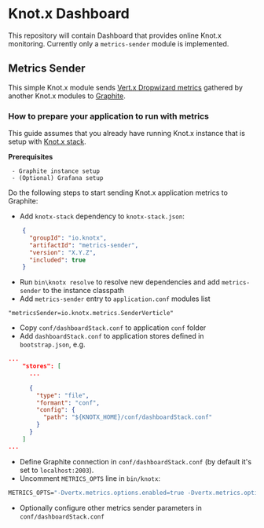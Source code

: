 # Knot.x Dashboard
This repository will contain Dashboard that provides online Knot.x monitoring.
Currently only a `metrics-sender` module is implemented.

## Metrics Sender
This simple Knot.x module sends [Vert.x Dropwizard metrics](https://github.com/vert-x3/vertx-dropwizard-metrics/blob/master/src/main/asciidoc/java/index.adoc) 
gathered by another Knot.x modules to [Graphite](http://graphite.readthedocs.io).


### How to prepare your application to run with metrics
This guide assumes that you already have running Knot.x instance that is setup with [Knot.x stack](https://github.com/Knotx/knotx-stack).

**Prerequisites**
```
 - Graphite instance setup
 - (Optional) Grafana setup
```

Do the following steps to start sending Knot.x application metrics to Graphite:
* Add `knotx-stack` dependency to `knotx-stack.json`:
```json
    {
      "groupId": "io.knotx",
      "artifactId": "metrics-sender",
      "version": "X.Y.Z",
      "included": true
    }
```
* Run `bin\knotx resolve` to resolve new dependencies and add `metrics-sender` to the instance classpath
* Add `metrics-sender` entry to `application.conf` modules list
```
"metricsSender=io.knotx.metrics.SenderVerticle"
```
* Copy `conf/dashboardStack.conf` to application `conf` folder
* Add `dashboardStack.conf` to application stores defined in `bootstrap.json`, e.g.
```json
...
    "stores": [
      ...
    
      {
        "type": "file",
        "formant": "conf",
        "config": {
          "path": "${KNOTX_HOME}/conf/dashboardStack.conf"
        }
      }
    ]
...
```
* Define Graphite connection in `conf/dashboardStack.conf` (by default it's set to `localhost:2003`).
* Uncomment `METRICS_OPTS` line in `bin/knotx`:
```cmd
METRICS_OPTS="-Dvertx.metrics.options.enabled=true -Dvertx.metrics.options.registryName=vertx-dw"
```
* Optionally configure other metrics sender parameters in `conf/dashboardStack.conf`